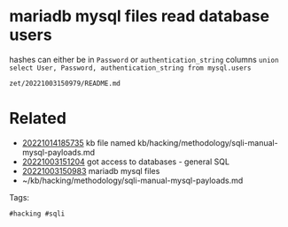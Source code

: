 # mariadb mysql files read database users
hashes can either be in `Password` or `authentication_string` columns
`union select User, Password, authentication_string from mysql.users`

` zet/20221003150979/README.md `

# Related

- [20221014185735](/zet/20221014185735/README.md) kb file named kb/hacking/methodology/sqli-manual-mysql-payloads.md
- [20221003151204](/zet/20221003151204/README.md) got access to databases - general SQL
- [20221003150983](/zet/20221003150983/README.md) mariadb mysql files
- ~/kb/hacking/methodology/sqli-manual-mysql-payloads.md

Tags:

    #hacking #sqli 

